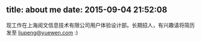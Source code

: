 title: about me
date: 2015-09-04 21:52:08
---

现工作在上海阅文信息技术有限公司用户体验设计部。长期招人，有兴趣请将简历发至 liupeng@yuewen.com :)


